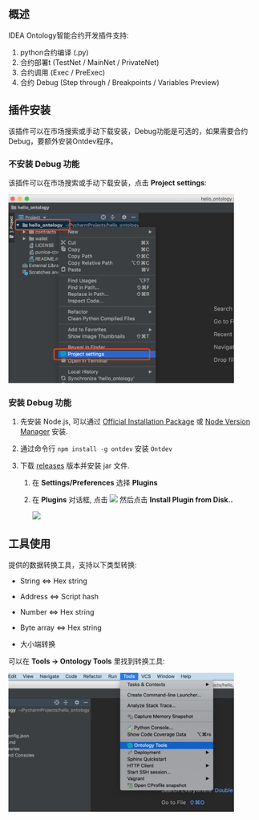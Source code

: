 

## 概述

IDEA Ontology智能合约开发插件支持:

1. python合约编译 (.py)
2. 合约部署t (TestNet / MainNet / PrivateNet)
3. 合约调用 (Exec / PreExec)
4. 合约 Debug (Step through / Breakpoints / Variables Preview)

## 插件安装

该插件可以在市场搜索或手动下载安装，Debug功能是可选的，如果需要合约Debug，要额外安装Ontdev程序。

### 不安装 Debug 功能

该插件可以在市场搜索或手动下载安装，点击 **Project settings**:

<img width="450" src="https://raw.githubusercontent.com/punicasuite/pycharm-plugin-for-ontology/master/doc/imgs/settings.png" />


### 安装 Debug 功能

1. 先安装 Node.js, 可以通过 [Official Installation Package](https://nodejs.org/en/) 或 [Node Version Manager](https://github.com/creationix/nvm) 安装.

2. 通过命令行 `npm install -g ontdev` 安装 `Ontdev` 

3. 下载 [releases](https://github.com/punicasuite/pycharm-plugin-for-ontology/releases) 版本并安装 jar 文件.

   1. 在 **Settings/Preferences** 选择 **Plugins**
  
   2. 在 **Plugins** 对话框, 点击 <img width="16" src="https://www.jetbrains.com/help/img/idea/2018.3/icons.general.gearPlain.svg@2x.png" /> 然后点击 **Install Plugin from Disk..**
   
      <img width="450" src="https://raw.githubusercontent.com/punicasuite/pycharm-plugin-for-ontology/master/doc/imgs/install-1.png" />

## 工具使用

提供的数据转换工具，支持以下类型转换:

* String <=> Hex string

* Address <=> Script hash

* Number <=> Hex string

* Byte array <=> Hex string

* 大小端转换

可以在 **Tools -> Ontology Tools** 里找到转换工具:

<img width="450" src="https://raw.githubusercontent.com/punicasuite/pycharm-plugin-for-ontology/master/doc/imgs/tools.png" />